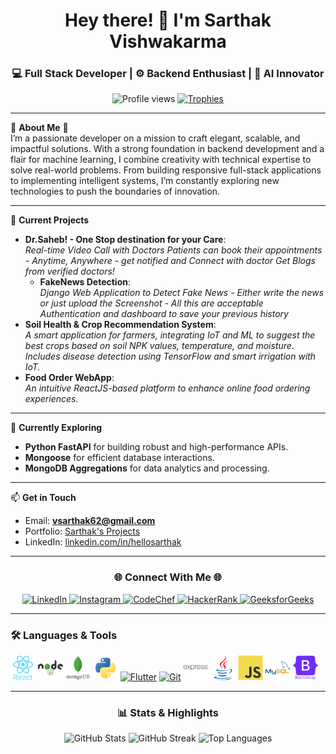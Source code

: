 <h1 align="center">Hey there! 👋 I'm Sarthak Vishwakarma</h1>
<h3 align="center">💻 Full Stack Developer | ⚙️ Backend Enthusiast | 🌱 AI Innovator</h3>

<p align="center"> 
  <img src="https://komarev.com/ghpvc/?username=hackbysarthak03&label=Profile%20views&color=blue&style=flat" alt="Profile views" /> 
  <a href="https://github.com/ryo-ma/github-profile-trophy"><img src="https://github-profile-trophy.vercel.app/?username=hackbysarthak03&theme=onedark" alt="Trophies" /></a>
</p>

---

🌟 **About Me** 🌟  
I’m a passionate developer on a mission to craft elegant, scalable, and impactful solutions. With a strong foundation in backend development and a flair for machine learning, I combine creativity with technical expertise to solve real-world problems. From building responsive full-stack applications to implementing intelligent systems, I’m constantly exploring new technologies to push the boundaries of innovation.

---

🔭 **Current Projects**  
- **Dr.Saheb! - One Stop destination for your Care**:  
   *Real-time Video Call with Doctors*
   *Patients can book their appointments - Anytime, Anywhere - get notified and Connect with doctor*
   *Get Blogs from verified doctors!*
  - **FakeNews Detection**:  
   *Django Web Application to Detect Fake News - Either write the news or just upload the Screenshot - All this are acceptable*
   *Authentication and dashboard to save your previous history*
- **Soil Health & Crop Recommendation System**:  
   *A smart application for farmers, integrating IoT and ML to suggest the best crops based on soil NPK values, temperature, and moisture. Includes disease detection using TensorFlow and smart irrigation with IoT.*  
- **Food Order WebApp**:  
   *An intuitive ReactJS-based platform to enhance online food ordering experiences.*  


---

🌱 **Currently Exploring**  
- **Python FastAPI** for building robust and high-performance APIs.  
- **Mongoose** for efficient database interactions.  
- **MongoDB Aggregations** for data analytics and processing.

---

📫 **Get in Touch**  
- Email: **vsarthak62@gmail.com**  
- Portfolio: [Sarthak's Projects](https://hackbysarthak03.github.io/port/)  
- LinkedIn: [linkedin.com/in/hellosarthak](https://linkedin.com/in/hellosarthak)  

---

<h3 align="center">🌐 Connect With Me 🌐</h3>
<p align="center">
  <a href="https://linkedin.com/in/hellosarthak" target="_blank">
    <img src="https://raw.githubusercontent.com/rahuldkjain/github-profile-readme-generator/master/src/images/icons/Social/linked-in-alt.svg" alt="LinkedIn" height="30" width="40"/>
  </a>
  <a href="https://instagram.com/sarthak_buddy" target="_blank">
    <img src="https://raw.githubusercontent.com/rahuldkjain/github-profile-readme-generator/master/src/images/icons/Social/instagram.svg" alt="Instagram" height="30" width="40"/>
  </a>
  <a href="https://www.codechef.com/users/hacker_sarthak" target="_blank">
    <img src="https://cdn.jsdelivr.net/npm/simple-icons@3.1.0/icons/codechef.svg" alt="CodeChef" height="30" width="40"/>
  </a>
  <a href="https://www.hackerrank.com/vsarthak62" target="_blank">
    <img src="https://raw.githubusercontent.com/rahuldkjain/github-profile-readme-generator/master/src/images/icons/Social/hackerrank.svg" alt="HackerRank" height="30" width="40"/>
  </a>
  <a href="https://auth.geeksforgeeks.org/user/vsarthak62" target="_blank">
    <img src="https://raw.githubusercontent.com/rahuldkjain/github-profile-readme-generator/master/src/images/icons/Social/geeks-for-geeks.svg" alt="GeeksforGeeks" height="30" width="40"/>
  </a>
</p>

---

<h3 align="left">🛠️ Languages & Tools</h3>
<p align="left"> 
  <a href="https://reactjs.org/" target="_blank"><img src="https://raw.githubusercontent.com/devicons/devicon/master/icons/react/react-original-wordmark.svg" alt="React" width="40" height="40"/></a>
  <a href="https://nodejs.org" target="_blank"><img src="https://raw.githubusercontent.com/devicons/devicon/master/icons/nodejs/nodejs-original-wordmark.svg" alt="Node.js" width="40" height="40"/></a>
  <a href="https://www.mongodb.com/" target="_blank"><img src="https://raw.githubusercontent.com/devicons/devicon/master/icons/mongodb/mongodb-original-wordmark.svg" alt="MongoDB" width="40" height="40"/></a>
  <a href="https://www.python.org" target="_blank"><img src="https://raw.githubusercontent.com/devicons/devicon/master/icons/python/python-original.svg" alt="Python" width="40" height="40"/></a>
  <a href="https://flutter.dev" target="_blank"><img src="https://www.vectorlogo.zone/logos/flutterio/flutterio-icon.svg" alt="Flutter" width="40" height="40"/></a>
  <a href="https://git-scm.com/" target="_blank"><img src="https://www.vectorlogo.zone/logos/git-scm/git-scm-icon.svg" alt="Git" width="40" height="40"/></a>
  <a href="https://expressjs.com" target="_blank"><img src="https://raw.githubusercontent.com/devicons/devicon/master/icons/express/express-original-wordmark.svg" alt="Express" width="40" height="40"/></a>
  <a href="https://www.java.com" target="_blank"><img src="https://raw.githubusercontent.com/devicons/devicon/master/icons/java/java-original.svg" alt="Java" width="40" height="40"/></a>
  <a href="https://developer.mozilla.org/en-US/docs/Web/JavaScript" target="_blank"><img src="https://raw.githubusercontent.com/devicons/devicon/master/icons/javascript/javascript-original.svg" alt="JavaScript" width="40" height="40"/></a>
  <a href="https://www.mysql.com/" target="_blank"><img src="https://raw.githubusercontent.com/devicons/devicon/master/icons/mysql/mysql-original-wordmark.svg" alt="MySQL" width="40" height="40"/></a>
  <a href="https://getbootstrap.com" target="_blank"><img src="https://raw.githubusercontent.com/devicons/devicon/master/icons/bootstrap/bootstrap-plain-wordmark.svg" alt="Bootstrap" width="40" height="40"/></a>
</p>

---

<h3 align="center">📊 Stats & Highlights</h3>
<p align="center">
  <img src="https://github-readme-stats.vercel.app/api?username=hackbysarthak03&show_icons=true&locale=en" alt="GitHub Stats" />
  <img src="https://github-readme-streak-stats.herokuapp.com/?user=hackbysarthak03&" alt="GitHub Streak" />
  <img src="https://github-readme-stats.vercel.app/api/top-langs?username=hackbysarthak03&show_icons=true&locale=en&layout=compact" alt="Top Languages" />
</p>
